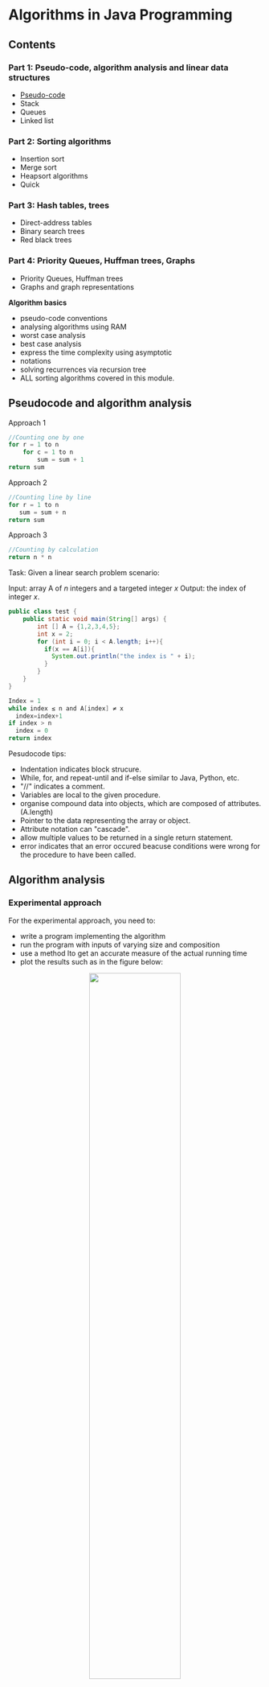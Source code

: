 # Algorithms in Java Programming

## Contents
### Part 1: Pseudo-code, algorithm analysis and linear data structures
* [Pseudo-code]()
* Stack
* Queues
* Linked list

### Part 2: Sorting algorithms
* Insertion sort 
* Merge sort
* Heapsort algorithms
* Quick 

### Part 3: Hash tables, trees
* Direct-address tables
* Binary search trees
* Red black trees

### Part 4: Priority Queues, Huffman trees, Graphs
* Priority Queues, Huffman trees
* Graphs and graph representations





**Algorithm basics**
- pseudo-code conventions
- analysing algorithms using RAM
- worst case analysis
- best case analysis
- express the time complexity using asymptotic
- notations
- solving recurrences via recursion tree
- ALL sorting algorithms covered in this module.

## Pseudocode and algorithm analysis

Approach 1
```java
//Counting one by one
for r = 1 to n
    for c = 1 to n
        sum = sum + 1
return sum
```
Approach 2
```java
//Counting line by line
for r = 1 to n
   sum = sum + n
return sum
```
Approach 3
```java
//Counting by calculation
return n * n
```

Task: Given a linear search problem scenario:

Input: array A of $n$ integers and a targeted integer $x$
Output: the index of integer $x$.
```java
public class test {
    public static void main(String[] args) {
        int [] A = {1,2,3,4,5};
        int x = 2;
        for (int i = 0; i < A.length; i++){
          if(x == A[i]){
            System.out.println("the index is " + i);
          }
        }
    }
}
```

```c
Index = 1
while index ≤ n and A[index] ≠ x
  index=index+1
if index > n
  index = 0
return index
```

Pesudocode tips:
- Indentation indicates block strucure.
- While, for, and repeat-until and if-else similar to Java, Python, etc.
- "//" indicates a comment.
- Variables are local to the given procedure.
- organise compound data into objects, which are composed of attributes. (A.length)
- Pointer to the data representing the array or object.
- Attribute notation can "cascade".
- allow multiple values to be returned in a single return statement.
- error indicates that an error occured beacuse conditions were wrong for the procedure to have been called.
  
## Algorithm analysis

### Experimental approach
For the experimental approach, you need to:

- write a program implementing the algorithm
- run the program with inputs of varying size and composition
- use a method lto get an accurate measure of the actual running time
- plot the results such as in the figure below:

<div align = center><img src=./figs/Diagram.png width="60%"></div>
 
limitations for the experimental approach:

- It is necessary to implement the algorithm, which may be difficult and expensive.
- It may not be feasible waiting for hours to get a single experimental data.
- Results may not be indicative of the running time on other inputs not included in the experiment.
- In order to compare two algorithms, the same hardware and software environments must be used.

### Theoretical approach
For the theoretical analysis approach:

- It uses a mathematical description of the algorithm instead of an implementation, which is cheap.
- It characterises running time as a function of the input size, n.
- It takes into account all possible inputs.
- It allows us to evaluate the speed of an algorithm independent of the hardware/software environment.
Some example input sizes are:

Bear in mind that it is the second approach, theoretical analysis that will be used in the rest of this module.

**COUNTING** algorithms. Without actually running the programs, it is apparent that COUNTING-3 is the fastest, COUNTING-2 the second and COUNTING-1 is the slowest. But how did you reach the conclusion? Is it the case that the number of counts plays a key role? We need a model to work out the instructions and their cost. 

The **Random Access Machine (RAM) Model** will be used here.
<div align = center><img src='https://onlinestudy.york.ac.uk/users/372/files/12379/preview?verifier=E9WSwiLwq1DQ8nungfJQfqtm74i81yAB4Gsd1rb8' width="60%"></div>

The key ideas:

- A Central Processing Unit (CPU) with a potentially unbounded bank of memory cells, each of which can hold an arbitrary number or character. Memory cells are numbered and accessing any cell in memory takes unit time.
- Instructions are executed one after another. No concurrent operations are assumed.
- Each instruction takes a constant amount of time.
- Instructions are primitive operations such as evaluating an expression, assigning a value to a variable, indexing into an array, calling a method and returning from a method. They are identifiable in pseudocode, and largely independent from the programming language.
- Assuming each line of pseudo-code (with one or a few primitive operations) requires a constant time $c_i$
  - The exact definition is not important.
  - Calling a method takes a constant time but executing that method may take more time.

## Worst case and best case senario
Running time depends on
- particular input
- input size.

<div align = center><img src='https://onlinestudy.york.ac.uk/users/372/files/12398/preview?verifier=9o2U6SSxBlnP3wCrX6fNtn4KMh87iNytKYYUKZa0' width="60%"></div>

Most often we describe the behaviour of an algorithm by stating its **worst-case time complexity**: the maximum number of basic operations performed by the algorithm on any input of size $n$. Worst-case running time gives a guaranteed upper bound because everybody likes a guarantee. It is easier to analyse. Average case is difficult to determine, it is just as bad as the worst case.

### Time Complexity

**Asymptotic Notations**:
- Big-oh $O$
  
  An algorithm’s running time is $O(n^2)$, it is an **asymptotic upper bound** which means it could be some constant times $n^2$, $n$ or some constant, but not some constant times $n^3$
- Big-theta $Θ$

  An algorithm’s running time is $Θ(n^2)$, means it could only be some constant times $n^2$ but not anything else.
- Big omega $\Omega$ are called . 
  
  An algorithm’s running time is $Ω(n^2)$, it is an **asymptotic lower bound** which means it could be some constant times $n^2$, $n^3$ or $n^4$ , but not some constant times $n$.

<div align = center><img src='https://media.geeksforgeeks.org/wp-content/cdn-uploads/mypic.png'></div>


Times of repetitions of each statement $T(n)$
High efficiency to low efficienty:
1. constant $O(1)$: **Best**
2. logarithmic $O(lgn)$ 

```java
// example of time complexity O(lgn)
public class Whileloop {
    public static void main(String[] args) {
        int i = 1;
        while (i < 1024){
            i = i * 2;
        }
    }
}
```
3. linear $O(n)$ 
```java
// example of time complexity O(lgn)
public class Whileloop {
    public static void main(String[] args) {
        for (int i = 1; i < 10; i++){
           i = i + 3;
        }
    }
}
```   

4. $O(nlgn)$


5. $O(n^2)$quadratic
6. $O(n^3)$cubic
7. $O(2^n)$ exponential


- 
- 
- 
- dismiss constants, lower powers, coefficients, when computing $O(n)$.
e.g., $T(n)=3n^2+2n+2=O(n^2)$

- Time complexity: $O(lgn)$



---

**Data structure is the way to store and organise data in order to facilitate access and modification. Algorithms need to manipulate different data structures, and they go hand in hand. We have studied some data structures e.g. primitive data, object and arrays.**

Mathematical sets are static while sets in Computer Science are dynamic. Elements in a set is represented by an object (say $x$) and an object contains a key field (say $k$) and some satellite data. General operations on a dynamic set $S$ include

- SEARCH (S, k)
- INSERT (S, x)
- DELETE (S, x)
- MINIMUM (S)
- MAXIMUM (S)
- SUCCESSOR (S, x): returns the next larger object with respect to the key value.
- PREDECESSOR (S, x): returns the next smaller object with respect to the key value



## Stack




**Stack**:
 - LIFO: Last In First Out
 - $S.top$
 - basic operations $O(1)$
   - PUSH $(S, x)$
   - POP $(S)$
   - STACK-EMPTY$(S)$

```java
// STACK-EMPTY(S)
if S.top == 0
    return TRUE
else 
    return FALSE
```

```java
// PUSH(S, x)
S.top = S.top + 1
S[S.top] = x
```

```java
// POP(S)
if STACK-EMPTY(S)
    error "underflow"
else S.top = S.top - 1
    return S[S.top + 1]
```

**Queues**:
- FIFO: 
      First In First Out
- tail & Q.head
  
  Q.head is the first element of queue.

  Q.tail is the next insersion position of the last element. 
- 2 basic operations $O(1)$
  - ENQUEUE $(Q, x)$
  - DEQUEUE $(Q)$

## Hash tables

## Direct-address tables

